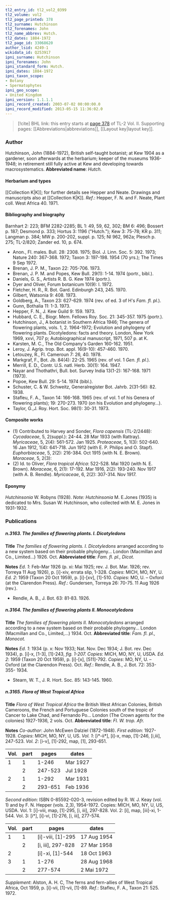```yaml
---
tl2_entry_id: tl2_vol2_0399
tl2_volume: vol2
tl2_page_printed: 378
tl2_surname: Hutchinson
tl2_forenames: John
tl2_name_abbrev: Hutch.
tl2_dates: 1884-1972
tl2_page_id: 33068620
author_lsid: 4249-1
wikidata_id: Q253917
ipni_surname: Hutchinson
ipni_forenames: John
ipni_standard_form: Hutch.
ipni_dates: 1884-1972
ipni_taxon_scope: 
- Botany
- Spermatophytes
ipni_geo_scope: 
- United Kingdom
ipni_version: 1.1.1.1
ipni_record_created: 2003-07-02 00:00:00.0
ipni_record_modified: 2013-05-15 11:36:02.0
---
```



> [!cite] BHL link: this entry starts at [page 378](https://www.biodiversitylibrary.org/page/33068620) of TL-2 Vol. II.
> Supporting pages: [[Abbreviations|abbreviations]], [[Layout key|layout key]].

### Author

Hutchinson, John (1884-1972), British self-taught botanist; at Kew 1904 as a gardener, soon afterwards at the herbarium; keeper of the museums 1936-1948; in retirement still fully active at Kew and developing towards macrosystematics. 
**Abbreviated name**: *Hutch.*

#### Herbarium and types

[[Collection K|K]]; for further details see Hepper and Neate. Drawings and manuscripts also at [[Collection K|K]].
*Ref*.: Hepper, F. N. and F. Neate, Plant coll. West Africa 40. 1971.

#### Bibliography and biography

Barnhart 2: 223; BFM 2282-2285; BL 1: 49, 59, 62, 302; BM 6: 496; Bossert p. 187; Desmond p. 333; Hortus 3: 1196 ("Hutch."); Kew 3: 75-78; KR p. 311; Langman p. 384; MW p. 200-202, suppl. p. 125; NI 962, 962a; Plesch p. 275; TL-2/820; Zander ed. 10, p. 674.
- Anon., Fl. males. Bull. 28: 2308. 1975; Biol. J. Linn. Soc. 5: 392. 1973; Nature 240: 367-368. 1972; Taxon 3: 197-198. 1954 (70 yrs.); The Times 9 Sep 1972.
- Brenan, J. P. M., Taxon 22: 705-706. 1973.
- Brenan, J. P. M. and Popes, Kew Bull. 29(1): 1-14. 1974 (portr., bibl.).
- Daniels, G. S., Artists R. B. G. Kew 1974 (portr.).
- Dyer and Oliver, Forum botanicum 10(9): I. 1972.
- Fletcher, H. R., R. Bot. Gard. Edinburgh 243, 245. 1970.
- Gilbert, Watsonia 9: 408. 1973.
- Goldberg, A., Taxon 23: 627-629. 1974 (rev. of ed. 3 of H's *Fam. fl. pl.*).
- Gunn, Bothalia 11: 1-3. 1973.
- Hepper, F. N., J. Kew Guild 9: 159. 1973.
- Hubbard, C. E., Biogr. Mem. Fellows Roy. Soc. 21: 345-357. 1975 (portr.).
- Hutchinson, J., A botanist in Southern Africa 1946; The genera of flowering plants, vols. 1, 2. 1964-1972; Evolution and phylogeny of flowering plants. Dicotyledons: facts and theory. London, New York 1969, xxvi, 707 p; Autobiographical manuscript, 1971, 507 p. at K.
- Karsten, M. C., The Old Company's Garden 160-162. 1951.
- Leroy, J. Agrip. trop. Bot. appl. 16(9-10): 457-460. 1970.
- Letouzey, R., Fl. Cameroun 7: 26, 40. 1978.
- Markgraf, F., Bot. Jb. 84(4): 22-25. 1965 (rev. of vol. 1 *Gen. fl. pl.*).
- Merrill, E. D., Contr. U.S. natl. Herb. 30(1): 164. 1947.
- Nayar and Thothathri, Bull. bot. Survey India 13(1-2): 167-168. 1971 (1973).
- Popoe, Kew Bull. 29: 5-14. 1974 (bibl.).
- Schuster, C. & W. Schweitz, Generalregister Bot. Jahrb. 2(31-56): 82. 1938.
- Stafleu, F. A., Taxon 14: 166-168. 1965 (rev. of vol. 1 of his Genera of flowering plants); 19: 270-273. 1970 (on his Evolution and phylogeny...).
- Taylor, G.,J. Roy. Hort. Soc. 98(1): 30-31. 1973.

#### Composite works

- (1) Contributed to Harvey and Sonder, *Flora capensis* (TL-2/2448): *Cycadaceae*, 5, 2(suppl.): 24-44. 28 Mar 1933 (with Rattray).
*Myricaceae*, 5, 2(4): 561-572. Jan 1925.
*Proteaceae*, 5, 1(3): 502-640. 16 Jan 1912, 1(4): 641-718. Jun 1912 (with E. P. Philips and O. Stapf).
*Euphorbiaceae*, 5, 2(2): 216-384. Oct 1915 (with N. E. Brown).
*Moraceae*, 5, 2(3):
- (2) Id. to Oliver, *Flora tropical Africa*: 522-528. Mai 1920 (with N. E. Brown). *Moraceae*, 6, 2(1): 17-192. Mar 1916, 2(2): 193-240. Nov 1917 (with A. B. Rendle). *Myricaceae*, 6, 2(2): 307-314. Nov 1917.

#### Eponymy

*Hutchinsonia* W. Robyns (1928). *Note: Hutchinsonia* M. E.Jones (1935) is dedicated to Mrs. Susan W. Hutchinson, who collected with M. E. Jones in 1931-1932.

### Publications

##### n.3163. The families of flowering plants. I. Dicotyledons

**Title**
*The families of flowering plants. I. Dicotyledons* arranged according to a new system based on their probable phylogeny... London (Macmillan and Co., Limited...) 1926. Oct.
**Abbreviated title**: *Fam. fl. pl., Dicot.*

**Notes**
*Ed. 1*: Feb-Mar 1926 (p. xi: Mai 1925; rev. J. Bot. Mar. 1926; rev. Torreya 11 Aug 1926), p. \[i\]-xiv, errata slip, 1-328. *Copies*: MICH, MO, NY, U.
*Ed. 2*: 1959 (Taxon 20 Oct 1959), p. \[i\]-\[xv\], \[1\]-510. *Copies*: MO, U. – Oxford (at the Clarendon Press).
*Ref*.: Gundersen, Torreya 26: 70-75. 11 Aug 1926 (rev.).
- Rendle, A. B., J. Bot. 63: 81-83. 1926.

##### n.3164. The families of flowering plants II. Monocotyledons

**Title**
*The families of flowering plants II. Monocotyledons* arranged according to a new system based on their probable phylogeny... London (Macmillan and Co., Limited,...) 1934. Oct.
**Abbreviated title**: *Fam. fl. pl., Monocot.*

**Notes**
*Ed. 1*: 1934 (p. x: Nov 1933; Nat. Nov. Dec 1934; J. Bot. rev. Dec 1934), p. \[i\]-x, \[1-3\], \[1\]-243, *fig. 1-207. Copies*: MICH, MO, NY, U, USDA.
*Ed. 2*: 1959 (Taxon 20 Oct 1959), p. \[i\]-\[x\], \[511\]-792. *Copies*: MO, NY, U. – Oxford (at the Clarendon Press). Oct.
*Ref*.: Rendle, A. B., J. Bot. 72: 353-355- 1934.
- Stearn, W. T., J. R. Hort. Soc. 85: 143-145. 1960.

##### n.3165. Flora of West Tropical Africa

**Title**
*Flora of West Tropical Africa* the British West African Colonies, British Cameroons, the French and Portuguese Colonies south of the tropic of Cancer to Lake Chad, and Fernando Po... London (The Crown agents for the colonies) 1927-1936, 2 vols. Oct.
**Abbreviated title**: *Fl. W. trop. Afr.*

**Notes**
*Co-author*: John McEwen Dalziel (1872-1948).
*First edition*: 1927-1928. *Copies*: MICH, MO, NY, U, US.
*Vol. 1*: \[i\*-ii\*\], \[i\]-x, map, \[1\]-246, \[i,iii\], 247-523.
*Vol. 2*: \[i-v\], \[1\]-292, map, \[1\], 293-651.

|Vol.	|part	|pages	|dates|
|---	|---	|---	|---	|
|1	|1	|1-246	|Mar 1927|
|	|2	|247-523	|Jul 1928|
|2	|1	|1-292	|Mar 1931|
|	|2	|293-651	|Feb 1936|

*Second edition*: ISBN 0-85592-020-3, revision edited by R. W. J. Keay (vol. 1) and by F. N. Hepper (vols. 2,3), 1954-1972. Copies: MICH, MO, NY, U, US, USDA.
Vol. 1: \[i\]-viii, map, \[1\]-295, \[i, iii\], 297-828.
Vol. 2: \[i\], map, \[iii\]-xi, 1-544.
Vol. 3: \[i\*\], \[i\]-vi, \[1\]-276, \[i, iii\], 277-574.

|Vol.	|part	|pages	|dates|
|---	|---	|---	|---	|
|1	|1	|\[i\]-viii, \[1\]-295	|17 Aug 1954|
|	|2	|\[i, iii\], 297-828	|27 Mar 1958|
|2	|	|\[i\]-xi, \[1\]-544	|18 Oct 1963|
|3	|1	|1-276	|28 Aug 1968|
|	|2	|277-574	|2 Mai 1972|

*Supplement*: Alston, A. H. C, The ferns and fern-allies of West Tropical Africa, Oct 1959, p. \[i\]-vii, \[1\]-vii, \[1\]-89.
*Ref*.: Stafleu, F. A., Taxon 21: 525. 1972.


